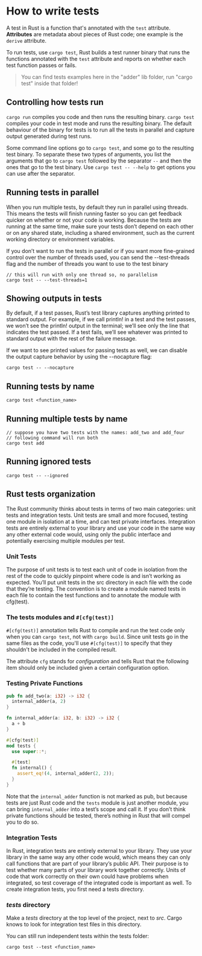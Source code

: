 # How to write tests

A test in Rust is a function that's annotated with the `test` attribute. **Attributes** are metadata about pieces of Rust code; one example is the `derive` attribute.

To run tests, use `cargo test`, Rust builds a test runner binary that runs the functions annotated with the `test` attribute and reports on whether each test function passes or fails.

> You can find tests examples here in the "adder" lib folder, run "cargo test" inside that folder!

## Controlling how tests run

`cargo run` compiles you code and then runs the resulting binary. `cargo test` compiles your code in test mode and runs the resulting binary. The default behaviour of the binary for tests is to run all the tests in parallel and capture output generated during test runs.

Some command line options go to `cargo test`, and some go to the resulting test binary. To separate these two types of arguments, you list the arguments that go to `cargo test` followed by the separator `--` and then the ones that go to the test binary. Use `cargo test -- --help` to get options you can use after the separator.

## Running tests in parallel

When you run multiple tests, by default they run in parallel using threads. This means the tests will finish running faster so you can get feedback quicker on whether or not your code is working. Because the tests are running at the same time, make sure your tests don’t depend on each other or on any shared state, including a shared environment, such as the current working directory or environment variables.

If you don’t want to run the tests in parallel or if you want more fine-grained control over the number of threads used, you can send the --test-threads flag and the number of threads you want to use to the test binary

```
// this will run with only one thread so, no parallelism
cargo test -- --test-threads=1
```

## Showing outputs in tests

By default, if a test passes, Rust’s test library captures anything printed to standard output. For example, if we call println! in a test and the test passes, we won’t see the println! output in the terminal; we’ll see only the line that indicates the test passed. If a test fails, we’ll see whatever was printed to standard output with the rest of the failure message.

If we want to see printed values for passing tests as well, we can disable the output capture behavior by using the --nocapture flag:

```
cargo test -- --nocapture
```

## Running tests by name

```
cargo test <function_name>
```

## Running multiple tests by name

```
// suppose you have two tests with the names: add_two and add_four
// following command will run both
cargo test add
```

## Running ignored tests

```
cargo test -- --ignored
```

## Rust tests organization

The Rust community thinks about tests in terms of two main categories: unit tests and integration tests. Unit tests are small and more focused, testing one module in isolation at a time, and can test private interfaces. Integration tests are entirely external to your library and use your code in the same way any other external code would, using only the public interface and potentially exercising multiple modules per test.

### Unit Tests

The purpose of unit tests is to test each unit of code in isolation from the rest of the code to quickly pinpoint where code is and isn’t working as expected. You’ll put unit tests in the src directory in each file with the code that they’re testing. The convention is to create a module named tests in each file to contain the test functions and to annotate the module with cfg(test).

### The tests modules and `#[cfg(test)]`

`#[cfg(test)]` annotation tells Rust to compile and run the test code only when you can `cargo test`, not with `cargo build`. Since unit tests go in the same files as the code, you'll use `#[cfg(test)]` to specify that they shouldn't be included in the compiled result.

The attribute `cfg` stands for *configuration* and tells Rust that the following item should only be included given a certain configuration option.

### Testing Private Functions

```rust
pub fn add_two(a: i32) -> i32 {
  internal_adder(a, 2)
}

fn internal_adder(a: i32, b: i32) -> i32 {
  a + b
}

#[cfg(test)]
mod tests {
  use super::*;

  #[test]
  fn internal() {
    assert_eq!(4, internal_adder(2, 2));
  }
}
```

Note that the `internal_adder` function is not marked as pub, but because tests are just Rust code and the `tests` module is just another module, you can bring `internal_adder` into a test’s scope and call it. If you don’t think private functions should be tested, there’s nothing in Rust that will compel you to do so.

### Integration Tests

In Rust, integration tests are entirely external to your library. They use your library in the same way any other code would, which means they can only call functions that are part of your library’s public API. Their purpose is to test whether many parts of your library work together correctly. Units of code that work correctly on their own could have problems when integrated, so test coverage of the integrated code is important as well. To create integration tests, you first need a tests directory.

### *tests* directory

Make a *tests* directory at the top level of the project, next to *src*. Cargo knows to look for integration test files in this directory.

You can still run independent tests within the tests folder:

```
cargo test --test <function_name>
```
